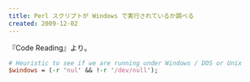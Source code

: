 ```yaml
---
title: Perl スクリプトが Windows で実行されているか調べる
created: 2009-12-02
---
```


『Code Reading』より。

```perl
# Heuristic to see if we are running under Windows / DOS or Unix
$windows = (-r 'nul' && !-r '/dev/null');
```


